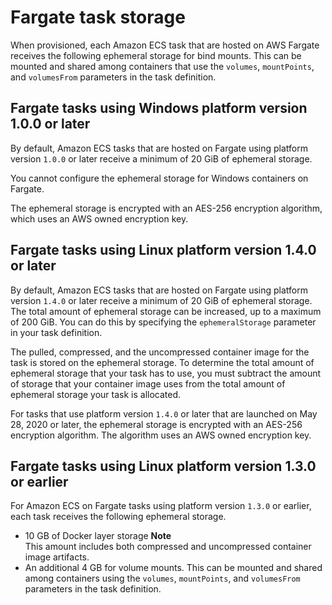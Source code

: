 # Fargate task storage<a name="fargate-task-storage"></a>

When provisioned, each Amazon ECS task that are hosted on AWS Fargate receives the following ephemeral storage for bind mounts\. This can be mounted and shared among containers that use the `volumes`, `mountPoints`, and `volumesFrom` parameters in the task definition\.

## Fargate tasks using Windows platform version 1\.0\.0 or later<a name="fargate-task-storage-pvws1"></a>

By default, Amazon ECS tasks that are hosted on Fargate using platform version `1.0.0` or later receive a minimum of 20 GiB of ephemeral storage\. 

You cannot configure the ephemeral storage for Windows containers on Fargate\.

The ephemeral storage is encrypted with an AES\-256 encryption algorithm, which uses an AWS owned encryption key\.

## Fargate tasks using Linux platform version 1\.4\.0 or later<a name="fargate-task-storage-pv14"></a>

By default, Amazon ECS tasks that are hosted on Fargate using platform version `1.4.0` or later receive a minimum of 20 GiB of ephemeral storage\. The total amount of ephemeral storage can be increased, up to a maximum of 200 GiB\. You can do this by specifying the `ephemeralStorage` parameter in your task definition\.

The pulled, compressed, and the uncompressed container image for the task is stored on the ephemeral storage\. To determine the total amount of ephemeral storage that your task has to use, you must subtract the amount of storage that your container image uses from the total amount of ephemeral storage your task is allocated\.

For tasks that use platform version `1.4.0` or later that are launched on May 28, 2020 or later, the ephemeral storage is encrypted with an AES\-256 encryption algorithm\. The algorithm uses an AWS owned encryption key\.

## Fargate tasks using Linux platform version 1\.3\.0 or earlier<a name="fargate-task-storage-pv13"></a>

For Amazon ECS on Fargate tasks using platform version `1.3.0` or earlier, each task receives the following ephemeral storage\.
+ 10 GB of Docker layer storage
**Note**  
This amount includes both compressed and uncompressed container image artifacts\.
+ An additional 4 GB for volume mounts\. This can be mounted and shared among containers using the `volumes`, `mountPoints`, and `volumesFrom` parameters in the task definition\.